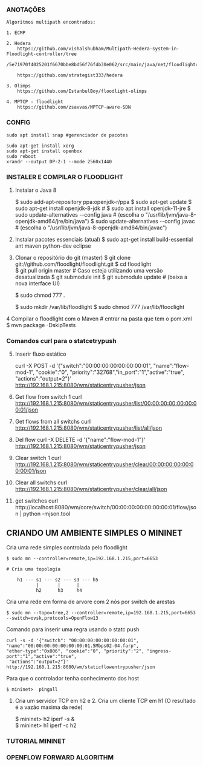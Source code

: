 <h3> ANOTAÇÕES </h3>

	Algoritmos multipath encontrados:

	1. ECMP

	2. Hedera
		https://github.com/vishalshubham/Multipath-Hedera-system-in-Floodlight-controller/tree
		/5e71970f4025201f6670bbe8bd56f76f4b30e062/src/main/java/net/floodlightcontroller/hedera

		https://github.com/strategist333/hedera

	3. Olimps
		https://github.com/IstanbulBoy/floodlight-olimps

	4. MPTCP - floodlight
		https://github.com/zsavvas/MPTCP-aware-SDN


<h3> CONFIG </h3>


	sudo apt install snap #gerenciador de pacotes

	sudo apt-get install xorg
	sudo apt-get install openbox
	sudo reboot
	xrandr --output DP-2-1 --mode 2560x1440


<h3>INSTALER E COMPILAR O FLOODLIGHT</h3>

	
1.  Instalar o Java 8

	$ sudo add-apt-repository ppa:openjdk-r/ppa
	$ sudo apt-get update
	$ sudo apt-get install openjdk-8-jdk
                                                     # $ sudo apt install openjdk-11-jre
	$ sudo update-alternatives --config java     # (escolha o "/usr/lib/jvm/java-8-openjdk-amd64/jre/bin/java")
	$ sudo update-alternatives --config javac    # (escolha o "/usr/lib/jvm/java-8-openjdk-amd64/bin/javac")

2. Instalar pacotes essenciais (atual)
	$ sudo apt-get install build-essential ant maven python-dev eclipse

3. Clonar o repositório do git (master)
	$ git clone git://github.com/floodlight/floodlight.git
	$ cd floodlight                               
	$ git pull origin master                     # Caso esteja utilizando uma versão desatualizada
	$ git submodule init
	$ git submodule update                       # (baixa a nova interface UI)

	$ sudo chmod 777 .

	$ sudo mkdir /var/lib/floodlight
	$ sudo chmod 777 /var/lib/floodlight

4 Compilar o floodlight com o Maven
	# entrar na pasta que tem o pom.xml
	$ mvn package -DskipTests



<h3>Comandos curl para o statcetrypush</h3>

5. Inserir fluxo estático

	curl -X POST -d '{"switch":"00:00:00:00:00:00:00:01", "name":"flow-mod-1", "cookie":"0", "priority":"32768","in_port":"1","active":"true", "actions":"output=2"}' http://192.168.1.215:8080/wm/staticentrypusher/json

6.	Get flow from switch 1
	curl http://192.168.1.215:8080/wm/staticentrypusher/list/00:00:00:00:00:00:00:01/json

7. Get flows from all switchs
	curl http://192.168.1.215:8080/wm/staticentrypusher/list/all/json

8. Del flow
	curl -X DELETE -d '{"name":"flow-mod-1"}' http://192.168.1.215:8080/wm/staticentrypusher/json

9. Clear switch 1
	curl http://192.168.1.215:8080/wm/staticentrypusher/clear/00:00:00:00:00:00:00:01/json
		
10. Clear all switchs
	curl http://192.168.1.215:8080/wm/staticentrypusher/clear/all/json
	

11. get switches
	curl http://localhost:8080/wm/core/switch/00:00:00:00:00:00:00:01/flow/json | python -mjson.tool


<h2>CRIANDO UM AMBIENTE SIMPLES O MININET</h2>

Cria uma rede simples controlada pelo floodlight

	$ sudo mn --controller=remote,ip=192.168.1.215,port=6653 		

	# Cria uma topologia 
																	
        h1 --- s1 --- s2 --- s3 --- h5
               |       |      |
               h2      h3     h4

Cria uma rede em forma de arvore com 2 nós por switch de arestas

	$ sudo mn --topo=tree,2 --controller=remote,ip=192.168.1.215,port=6653 --switch=ovsk,protocols=OpenFlow13


Comando para inserir uma regra usando o statc push

	curl -s -d '{"switch": "00:00:00:00:00:00:00:01", "name":"00:00:00:00:00:00:00:01.5Mbps02-04.farp", 
	"ether-type":"0x806", "cookie":"0", "priority":"2", "ingress-port":"1","active":"true",
	 "actions":"output=2"}' http://192.168.1.215:8080/wm/staticflowentrypusher/json


Para que o controlador tenha conhecimento dos host 

	$ mininet>  pingall												

1. Cria um servidor TCP em h2 e 2. Cria um cliente TCP em h1 (O resultado é a vazão maxima da rede)


	$ mininet>	h2 iperf -s &										
	$ mininet>	h1 iperf -c h2 																											


<h3>TUTORIAL MININET</h3>												



<h3>OPENFLOW FORWARD ALGORITHM</h3>


